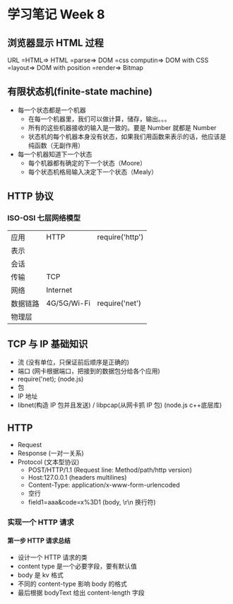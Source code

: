 # 学习笔记 Week 8

## 浏览器显示 HTML 过程

URL =HTML=> HTML =parse=> DOM =css computin=> DOM with CSS =layout=> DOM with position =render=> Bitmap

## 有限状态机(finite-state machine)

* 每一个状态都是一个机器
  * 在每一个机器里，我们可以做计算，储存，输出。。。
  * 所有的这些机器接收的输入是一致的。要是 Number 就都是 Number
  * 状态机的每个机器本身没有状态，如果我们用函数来表示的话，他应该是纯函数（无副作用）
* 每一个机器知道下一个状态
  * 每个机器都有确定的下一个状态（Moore）
  * 每个状态机格局输入决定下一个状态（Mealy）

## HTTP 协议

### ISO-OSI 七层网络模型

||||
|-|-|-|
|应用|HTTP|require('http')|
|表示|||
|会话|||
|传输|TCP||
|网络|Internet||
|数据链路|4G/5G/Wi-Fi|require('net')|
|物理层|||

## TCP 与 IP 基础知识

* 流 (没有单位，只保证前后顺序是正确的)
* 端口 (网卡根据端口，把接到的数据包分给各个应用)
* require('net); (node.js)
* 包
* IP 地址
* libnet(构造 IP 包并且发送) / libpcap(从网卡抓 IP 包) (node.js c++底层库)

## HTTP

* Request
* Response (一对一关系)
* Protocol (文本型协议)
  * POST/HTTP/1.1 (Request line: Method/path/http version)
  * Host:127.0.0.1 (headers multilines)
  * Content-Type: application/x-www-form-urlencoded
  * 空行
  * field1=aaa&code=x%3D1 (body, \r\n 换行符)

### 实现一个 HTTP 请求

#### 第一步 HTTP 请求总结

* 设计一个 HTTP 请求的类
* content type 是一个必要字段，要有默认值
* body 是 kv 格式
* 不同的 content-type 影响 body 的格式
* 最后根据 bodyText 给出 content-length 字段
